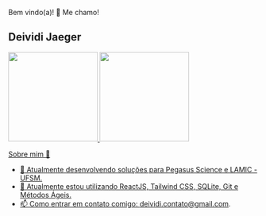 Bem vindo(a)! 👋
Me chamo!
## Deividi Jaeger

<div>
<a href="https://github.com/DeividiJaeger">
<img loading="lazy" height="180em" src="https://github-readme-stats.vercel.app/api/top-langs/?username=DeividiJaeger&layout=compact&langs_count=7&theme=dracula"/>
<img loading="lazy" height="180em" src="https://github-readme-stats.vercel.app/api?username=DeividiJaeger&show_icons=true&theme=dracula&include_all_commits=true&count_private=true"/>
</div>
 
Sobre mim 🦾
- 🔭 Atualmente desenvolvendo soluções para Pegasus Science e LAMIC - UFSM.
- 🌱 Atualmente estou utilizando ReactJS, Tailwind CSS, SQLite, Git e Métodos Ágeis.
- 📫 Como entrar em contato comigo: deividi.contato@gmail.com.

